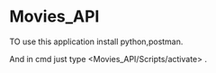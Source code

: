 # Movies_API

TO use this application install python,postman.

And in cmd just type <Movies_API/Scripts/activate> .
